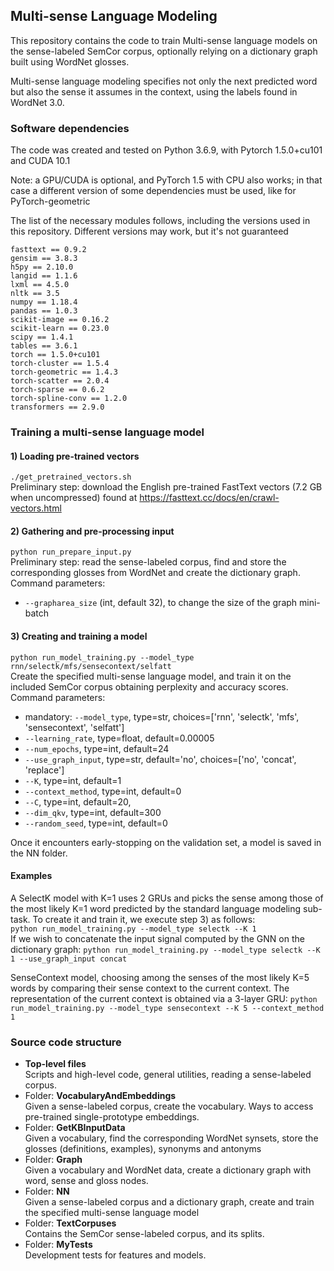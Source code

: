 ## Multi-sense Language Modeling

This repository contains the code to train Multi-sense language models 
on the sense-labeled SemCor corpus, optionally relying on a dictionary graph built using WordNet glosses.

Multi-sense language modeling specifies not only the next predicted word but also the sense it 
assumes in the context, using the labels found in WordNet 3.0.

### Software dependencies
The code was created and tested on Python 3.6.9, with Pytorch 1.5.0+cu101 and CUDA 10.1 

Note: a GPU/CUDA is optional, and PyTorch 1.5 with CPU also works; in that case a 
different version of some dependencies must be used, like for PyTorch-geometric 

The list of the necessary modules follows, including the versions used in this repository.
Different versions may work, but it's not guaranteed
```
fasttext == 0.9.2         
gensim == 3.8.3
h5py == 2.10.0
langid == 1.1.6
lxml == 4.5.0
nltk == 3.5
numpy == 1.18.4
pandas == 1.0.3
scikit-image == 0.16.2
scikit-learn == 0.23.0
scipy == 1.4.1   
tables == 3.6.1
torch == 1.5.0+cu101
torch-cluster == 1.5.4
torch-geometric == 1.4.3
torch-scatter == 2.0.4
torch-sparse == 0.6.2
torch-spline-conv == 1.2.0
transformers == 2.9.0
```

### Training a multi-sense language model

#### 1) Loading pre-trained vectors
`./get_pretrained_vectors.sh` <br/>
Preliminary step: download the English pre-trained FastText vectors (7.2 GB when uncompressed) found at https://fasttext.cc/docs/en/crawl-vectors.html

#### 2) Gathering and pre-processing input
`python run_prepare_input.py` <br/>
Preliminary step: read the sense-labeled corpus, find and store the corresponding glosses from WordNet and create the dictionary graph.<br/> 
Command parameters:
- `--grapharea_size` (int, default 32), to change the size of the graph mini-batch

#### 3) Creating and training a model
`python run_model_training.py --model_type rnn/selectk/mfs/sensecontext/selfatt` <br/>
Create the specified multi-sense language model, and train it on the included SemCor corpus obtaining perplexity and accuracy scores.
Command parameters:
- mandatory: `--model_type`, type=str, choices=['rnn', 'selectk', 'mfs', 'sensecontext', 'selfatt']
- `--learning_rate`, type=float, default=0.00005
- `--num_epochs`, type=int, default=24 
- `--use_graph_input`, type=str, default='no', choices=['no', 'concat', 'replace'] 
- `--K`, type=int, default=1 
- `--context_method`, type=int, default=0 
- `--C`, type=int, default=20,
- `--dim_qkv`, type=int, default=300  
- `--random_seed`, type=int, default=0

Once it encounters early-stopping on the validation set, a model is saved in the NN folder.

#### Examples
A SelectK model with K=1 uses 2 GRUs and picks the sense among those of the most likely K=1 word
predicted by the standard language modeling sub-task. To create it and train it, we execute step 3) as follows: <br/>
`python run_model_training.py --model_type selectk --K 1` <br/>
If we wish to concatenate the input signal computed by the GNN on the dictionary graph:
`python run_model_training.py --model_type selectk --K 1 --use_graph_input concat`

SenseContext model, choosing among the senses of the most likely K=5 words by comparing their sense context to the
current context. The representation of the current context is obtained via a 3-layer GRU:
`python run_model_training.py --model_type sensecontext --K 5 --context_method 1`

### Source code structure
- **Top-level files** <br/>
    Scripts and high-level code, general utilities, reading a sense-labeled corpus.
- Folder: **VocabularyAndEmbeddings** <br/>
    Given a sense-labeled corpus, create the vocabulary. Ways to access pre-trained single-prototype embeddings.
- Folder: **GetKBInputData** <br/>
    Given a vocabulary, find the corresponding WordNet synsets, store the glosses (definitions, examples), synonyms and antonyms
- Folder: **Graph** <br/>
    Given a vocabulary and WordNet data, create a dictionary graph with word, sense and gloss nodes.
- Folder: **NN** <br/>
    Given a sense-labeled corpus and a dictionary graph, create and train the specified multi-sense language model
- Folder: **TextCorpuses** <br/>
    Contains the SemCor sense-labeled corpus, and its splits.
- Folder: **MyTests** <br/>
    Development tests for features and models.
